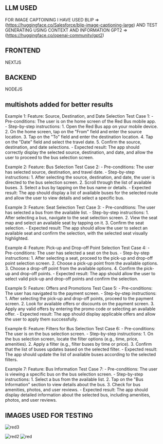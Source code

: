 ## LLM USED 
FOR IMAGE CAPTOINING I HAVE USED  BLIP   => (https://huggingface.co/Salesforce/blip-image-captioning-large)
AND TEST GENERATING USING CONTEXT AND INFORMATION GPT2 => (https://huggingface.co/openai-community/gpt2)

## FRONTEND
NEXTJS 

## BACKEND
NODEJS

## multishots added  for better results
 Example 1:
  Feature: Source, Destination, and Date Selection
  Test Case 1:
    - Pre-conditions: The user is on the home screen of the Red Bus mobile app.
    - Step-by-step instructions:
      1. Open the Red Bus app on your mobile device.
      2. On the home screen, tap on the "From" field and enter the source location.
      3. Tap on the "To" field and enter the destination location.
      4. Tap on the "Date" field and select the travel date.
      5. Confirm the source, destination, and date selections.
    - Expected result: The app should correctly display the selected source, destination, and date, and allow the user to proceed to the bus selection screen.

  Example 2:
  Feature: Bus Selection
  Test Case 2:
    - Pre-conditions: The user has selected source, destination, and travel date.
    - Step-by-step instructions:
      1. After selecting the source, destination, and date, the user is directed to the bus selection screen.
      2. Scroll through the list of available buses.
      3. Select a bus by tapping on the bus name or details.
    - Expected result: The app should display a list of available buses for the selected route and allow the user to view details and select a specific bus.

  Example 3:
  Feature: Seat Selection
  Test Case 3:
    - Pre-conditions: The user has selected a bus from the available list.
    - Step-by-step instructions:
      1. After selecting a bus, navigate to the seat selection screen.
      2. View the seat map and select an available seat by tapping on it.
      3. Confirm the seat selection.
    - Expected result: The app should allow the user to select an available seat and confirm the selection, with the selected seat visually highlighted.

  Example 4:
  Feature: Pick-up and Drop-off Point Selection
  Test Case 4:
    - Pre-conditions: The user has selected a seat on the bus.
    - Step-by-step instructions:
      1. After selecting a seat, proceed to the pick-up and drop-off point selection screen.
      2. Choose a pick-up point from the available options.
      3. Choose a drop-off point from the available options.
      4. Confirm the pick-up and drop-off points.
    - Expected result: The app should allow the user to select valid pick-up and drop-off points and confirm the selection.

  Example 5:
  Feature: Offers and Promotions
  Test Case 5:
    - Pre-conditions: The user has navigated to the payment screen.
    - Step-by-step instructions:
      1. After selecting the pick-up and drop-off points, proceed to the payment screen.
      2. Look for available offers or discounts on the payment screen.
      3. Apply any valid offers by entering the promo code or selecting an available offer.
    - Expected result: The app should display applicable offers and allow the user to apply them successfully.

  Example 6:
  Feature: Filters for Bus Selection
  Test Case 6:
    - Pre-conditions: The user is on the bus selection screen.
    - Step-by-step instructions:
      1. On the bus selection screen, locate the filter options (e.g., time, price, amenities).
      2. Apply a filter (e.g., filter buses by time or price).
      3. Confirm that the list of buses updates based on the selected filter.
    - Expected result: The app should update the list of available buses according to the selected filters.

  Example 7:
  Feature: Bus Information
  Test Case 7:
    - Pre-conditions: The user is viewing a specific bus on the bus selection screen.
    - Step-by-step instructions:
      1. Select a bus from the available list.
      2. Tap on the "Bus Information" section to view details about the bus.
      3. Check for bus amenities, photos, and user reviews.
    - Expected result: The app should display detailed information about the selected bus, including amenities, photos, and user reviews.
  


## IMAGES USED FOR TESTING
![red3](https://github.com/user-attachments/assets/53bff3d2-05e5-4575-9b77-d730535743b1)

![red2](https://github.com/user-attachments/assets/1efce95c-2ec1-417d-b207-7c60762c2bb3)
![red](https://github.com/user-attachments/assets/b24ed515-00ac-43e8-9f85-2246b9353c09)
